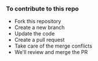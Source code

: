 ### To contribute to this repo
* Fork this repository
* Create a new branch
* Update the code
* Create a pull request
* Take care of the merge conflicts
* We'll review and merge the PR
